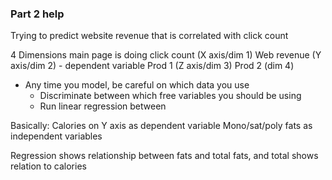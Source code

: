 

### Part 2 help



Trying to predict website revenue that is correlated with click count


4 Dimensions
main page is doing click count (X axis/dim 1)
Web revenue (Y axis/dim 2) - dependent variable
Prod 1 (Z axis/dim 3)
Prod 2 (dim 4)


- Any time you model, be careful on which data you use
	- Discriminate between which free variables you should be using
	- Run linear regression between 

Basically:
Calories on Y axis as dependent variable
Mono/sat/poly fats as independent variables

Regression shows relationship between fats and total fats, and total shows relation to calories
